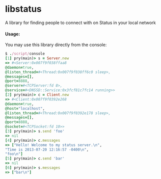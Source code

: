 libstatus
=========

A library for finding people to connect with on Status in your local network

#### Usage:

You may use this library directly from the console:

```ruby
$ ./script/console
[1] pry(main)> s = Server.new
=> #<Server:0x007f9f038ffaa8
@daemon=true,
@listen_thread=#<Thread:0x007f9f038ff6c0 sleep>,
@messages=[],
@port=8888,
@server=#<TCPServer:fd 8>,
@service=#<DNSSD::Service:0x3fcf81c7fc14 running>>
[2] pry(main)> c = Client.new
=> #<Client:0x007f9f0392e268
@daemon=true,
@host="localhost",
@listen_thread=#<Thread:0x007f9f0392e178 sleep>,
@messages=[],
@port=8888,
@socket=#<TCPSocket:fd 10>>
[3] pry(main)> s.send 'foo'
=> nil
[4] pry(main)> c.messages
=> ["Hello! Welcome to my status server.\n",
"Time is 2013-07-20 12:16:57 -0400\n",
"foo\n"]
[5] pry(main)> c.send 'bar'
=> nil
[6] pry(main)> s.messages
=> ["bar\n"]
```
